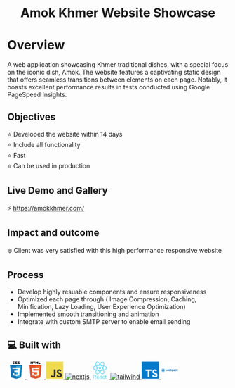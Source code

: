 <h1 align="center" id="title">Amok Khmer Website Showcase</h1>

# Overview

A web application showcasing Khmer traditional dishes, with a special focus on the iconic dish, Amok. The website features a captivating static design that offers seamless transitions between elements on each page. Notably, it boasts excellent performance results in tests conducted using Google PageSpeed Insights.
## Objectives
⭐ Developed the website within 14 days <br/>
⭐ Include all functionality <br/>
⭐ Fast <br/>
⭐ Can be used in production <br/>

## Live Demo and Gallery
⚡ https://amokkhmer.com/

## Impact and outcome
❄️ Client was very satisfied with this high performance responsive website

## Process
- Develop highly resuable components and ensure responsiveness
- Optimized each page through ( Image Compression,  Caching, Minification, Lazy Loading, User Experience Optimization)
- Implemented smooth transitioning and animation
- Integrate with custom SMTP server to enable email sending


<h2>💻 Built with</h2>
<p align="left"> <a href="https://www.w3schools.com/css/" target="_blank" rel="noreferrer"> <img src="https://raw.githubusercontent.com/devicons/devicon/master/icons/css3/css3-original-wordmark.svg" alt="css3" width="40" height="40"/> </a> <a href="https://www.w3.org/html/" target="_blank" rel="noreferrer"> <img src="https://raw.githubusercontent.com/devicons/devicon/master/icons/html5/html5-original-wordmark.svg" alt="html5" width="40" height="40"/> </a> <a href="https://developer.mozilla.org/en-US/docs/Web/JavaScript" target="_blank" rel="noreferrer"> <img src="https://raw.githubusercontent.com/devicons/devicon/master/icons/javascript/javascript-original.svg" alt="javascript" width="40" height="40"/> </a> <a href="https://nextjs.org/" target="_blank" rel="noreferrer"> <img src="https://cdn.worldvectorlogo.com/logos/nextjs-2.svg" alt="nextjs" width="40" height="40"/> </a> <a href="https://reactjs.org/" target="_blank" rel="noreferrer"> <img src="https://raw.githubusercontent.com/devicons/devicon/master/icons/react/react-original-wordmark.svg" alt="react" width="40" height="40"/> </a> <a href="https://tailwindcss.com/" target="_blank" rel="noreferrer"> <img src="https://www.vectorlogo.zone/logos/tailwindcss/tailwindcss-icon.svg" alt="tailwind" width="40" height="40"/> </a> <a href="https://www.typescriptlang.org/" target="_blank" rel="noreferrer"> <img src="https://raw.githubusercontent.com/devicons/devicon/master/icons/typescript/typescript-original.svg" alt="typescript" width="40" height="40"/> </a> <a href="https://webpack.js.org" target="_blank" rel="noreferrer"> <img src="https://raw.githubusercontent.com/devicons/devicon/d00d0969292a6569d45b06d3f350f463a0107b0d/icons/webpack/webpack-original-wordmark.svg" alt="webpack" width="40" height="40"/> </a> </p>

